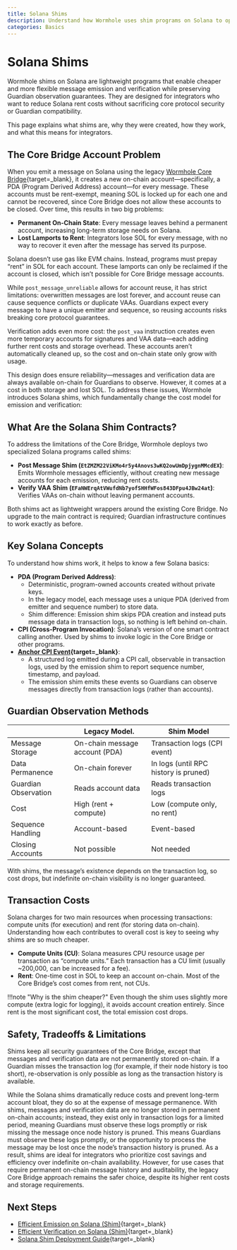 ```yaml
---
title: Solana Shims
description: Understand how Wormhole uses shim programs on Solana to optimize message emission and VAA verification without modifying the Core Bridge.
categories: Basics
---
```


# Solana Shims

Wormhole shims on Solana are lightweight programs that enable cheaper and more flexible message emission and verification while preserving Guardian observation guarantees. They are designed for integrators who want to reduce Solana rent costs without sacrificing core protocol security or Guardian compatibility.

This page explains what shims are, why they were created, how they work, and what this means for integrators.

## The Core Bridge Account Problem

When you emit a message on Solana using the legacy [Wormhole Core Bridge](/docs/protocol/infrastructure/core-contracts/){target=\_blank}, it creates a new on-chain account—specifically, a PDA (Program Derived Address) account—for every message. These accounts must be rent-exempt, meaning SOL is locked up for each one and cannot be recovered, since Core Bridge does not allow these accounts to be closed. Over time, this results in two big problems:

- **Permanent On-Chain State**: Every message leaves behind a permanent account, increasing long-term storage needs on Solana.
- **Lost Lamports to Rent**: Integrators lose SOL for every message, with no way to recover it even after the message has served its purpose. 

Solana doesn’t use gas like EVM chains. Instead, programs must prepay “rent” in SOL for each account. These lamports can only be reclaimed if the account is closed, which isn’t possible for Core Bridge message accounts.

While `post_message_unreliable` allows for account reuse, it has strict limitations: overwritten messages are lost forever, and account reuse can cause sequence conflicts or duplicate VAAs. Guardians expect every message to have a unique emitter and sequence, so reusing accounts risks breaking core protocol guarantees.

Verification adds even more cost: the `post_vaa` instruction creates even more temporary accounts for signatures and VAA data—each adding further rent costs and storage overhead. These accounts aren’t automatically cleaned up, so the cost and on-chain state only grow with usage.

This design does ensure reliability—messages and verification data are always available on-chain for Guardians to observe. However, it comes at a cost in both storage and lost SOL. To address these issues, Wormhole introduces Solana shims, which fundamentally change the cost model for emission and verification:

## What Are the Solana Shim Contracts?

To address the limitations of the Core Bridge, Wormhole deploys two specialized Solana programs called shims:

- **Post Message Shim (`EtZMZM22ViKMo4r5y4Anovs3wKQ2owUmDpjygnMMcdEX`)**: Emits Wormhole messages efficiently, without creating new message accounts for each emission, reducing rent costs.
- **Verify VAA Shim (`EFaNWErqAtVWufdNb7yofSHHfWFos843DFpu4JBw24at`)**: Verifies VAAs on-chain without leaving permanent accounts.

Both shims act as lightweight wrappers around the existing Core Bridge. No upgrade to the main contract is required; Guardian infrastructure continues to work exactly as before.

## Key Solana Concepts

To understand how shims work, it helps to know a few Solana basics:

- **PDA (Program Derived Address)**: 
    - Deterministic, program-owned accounts created without private keys.
    - In the legacy model, each message uses a unique PDA (derived from emitter and sequence number) to store data.
    - Shim difference: Emission shim skips PDA creation and instead puts message data in transaction logs, so nothing is left behind on-chain.
- **CPI (Cross-Program Invocation)**: Solana’s version of one smart contract calling another. Used by shims to invoke logic in the Core Bridge or other programs. 
- **[Anchor CPI Event](https://www.anchor-lang.com/docs/basics/cpi){target=\_blank}**: 
    - A structured log emitted during a CPI call, observable in transaction logs, used by the emission shim to report sequence number, timestamp, and payload.
    - The emission shim emits these events so Guardians can observe messages directly from transaction logs (rather than accounts).

## Guardian Observation Methods

|                      | Legacy Model.                  | Shim Model                            |
|----------------------|--------------------------------|---------------------------------------|
| Message Storage      | On-chain message account (PDA) | Transaction logs (CPI event)          |
| Data Permanence      | On-chain forever               | In logs (until RPC history is pruned) |
| Guardian Observation | Reads account data             | Reads transaction logs                |
| Cost                 | High (rent + compute)          | Low (compute only, no rent)           |
| Sequence Handling    | Account-based                  | Event-based                           |
| Closing Accounts     | Not possible                   | Not needed                            |

With shims, the message’s existence depends on the transaction log, so cost drops, but indefinite on-chain visibility is no longer guaranteed.

## Transaction Costs

Solana charges for two main resources when processing transactions: compute units (for execution) and rent (for storing data on-chain). Understanding how each contributes to overall cost is key to seeing why shims are so much cheaper.

- **Compute Units (CU)**: Solana measures CPU resource usage per transaction as “compute units.” Each transaction has a CU limit (usually ~200,000, can be increased for a fee).
- **Rent**: One-time cost in SOL to keep an account on-chain. Most of the Core Bridge’s cost comes from rent, not CUs.

!!!note "Why is the shim cheaper?"
    Even though the shim uses slightly more compute (extra logic for logging), it avoids account creation entirely. Since rent is the most significant cost, the total emission cost drops.

## Safety, Tradeoffs & Limitations

Shims keep all security guarantees of the Core Bridge, except that messages and verification data are not permanently stored on-chain. If a Guardian misses the transaction log (for example, if their node history is too short), re-observation is only possible as long as the transaction history is available.

While the Solana shims dramatically reduce costs and prevent long-term account bloat, they do so at the expense of message permanence. With shims, messages and verification data are no longer stored in permanent on-chain accounts; instead, they exist only in transaction logs for a limited period, meaning Guardians must observe these logs promptly or risk missing the message once node history is pruned. This means Guardians must observe these logs promptly, or the opportunity to process the message may be lost once the node’s transaction history is pruned. As a result, shims are ideal for integrators who prioritize cost savings and efficiency over indefinite on-chain availability. However, for use cases that require permanent on-chain message history and auditability, the legacy Core Bridge approach remains the safer choice, despite its higher rent costs and storage requirements.

## Next Steps

- [Efficient Emission on Solana (Shim)](/docs/products/messaging/guides/solana-shims/sol-emission/){target=\_blank}
- [Efficient Verification on Solana (Shim)](/docs/products/messaging/guides/solana-shims/sol-verification/){target=\_blank}
- [Solana Shim Deployment Guide](/docs/products/messaging/guides/solana-shims/shim-deployment/){target=\_blank}

